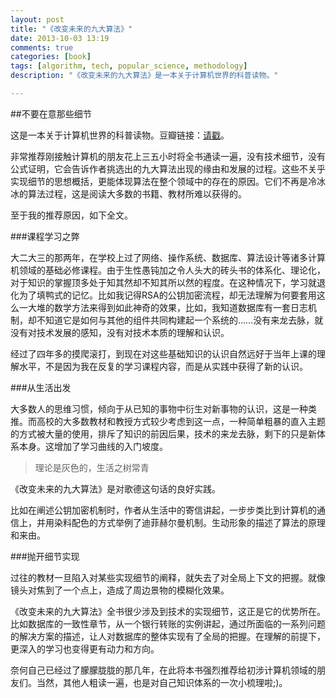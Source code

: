 ```yaml
---
layout: post
title: "《改变未来的九大算法》"
date: 2013-10-03 13:19
comments: true
categories: [book]
tags: [algorithm, tech, popular_science, methodology]
description: "《改变未来的九大算法》是一本关于计算机世界的科普读物。"

---
```


##不要在意那些细节

这是一本关于计算机世界的科普读物。豆瓣链接：[请戳](http://book.douban.com/subject/24529132/)。

非常推荐刚接触计算机的朋友花上三五小时将全书通读一遍，没有技术细节，没有公式证明，它会告诉作者挑选出的九大算法出现的缘由和发展的过程。这些不关乎实现细节的思想概括，更能体现算法在整个领域中的存在的原因。它们不再是冷冰冰的算法过程，这是阅读大多数的书籍、教材所难以获得的。

至于我的推荐原因，如下全文。

###课程学习之弊

大二大三的那两年，在学校上过了网络、操作系统、数据库、算法设计等诸多计算机领域的基础必修课程。由于生性愚钝加之令人头大的砖头书的体系化、理论化，对于知识的掌握顶多处于知其然却不知其所以然的程度。在这种情况下，学习就退化为了填鸭式的记忆。比如我记得RSA的公钥加密流程，却无法理解为何要套用这么一大堆的数学方法来得到如此神奇的效果，比如，我知道数据库有一套日志机制，却不知道它是如何与其他的组件共同构建起一个系统的……没有来龙去脉，就没有对技术发展的感知，没有对技术本质的理解和认识。

经过了四年多的摸爬滚打，到现在对这些基础知识的认识自然远好于当年上课的理解水平，不是因为我在反复的学习课程内容，而是从实践中获得了新的认识。

###从生活出发

大多数人的思维习惯，倾向于从已知的事物中衍生对新事物的认识，这是一种类推。而高校的大多数教材和教授方式较少考虑到这一点，一种简单粗暴的直入主题的方式被大量的使用，排斥了知识的前因后果，技术的来龙去脉，剩下的只是新体系本身。这增加了学习曲线的入门坡度。

> 理论是灰色的，生活之树常青

《改变未来的九大算法》是对歌德这句话的良好实践。

<!--more-->

比如在阐述公钥加密机制时，作者从生活中的寄信讲起，一步步类比到计算机的通信上，并用染料配色的方式举例了迪菲赫尔曼机制。生动形象的描述了算法的原理和来由。


###抛开细节实现


过往的教材一旦陷入对某些实现细节的阐释，就失去了对全局上下文的把握。就像镜头对焦到了一个点上，造成了周边景物的模糊化效果。

《改变未来的九大算法》全书很少涉及到技术的实现细节，这正是它的优势所在。比如数据库的一致性章节，从一个银行转账的实例讲起，通过所面临的一系列问题的解决方案的描述，让人对数据库的整体实现有了全局的把握。在理解的前提下，更深入的学习也变得更有动力和方向。

奈何自己已经过了朦朦胧胧的那几年，在此将本书强烈推荐给初涉计算机领域的朋友们。当然，其他人粗读一遍，也是对自己知识体系的一次小梳理啦;)。